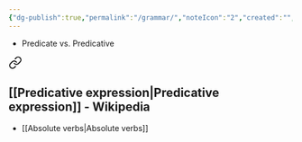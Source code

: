 ```yaml
---
{"dg-publish":true,"permalink":"/grammar/","noteIcon":"2","created":"","updated":""}
---
```


- Predicate vs. Predicative


<div class="transclusion internal-embed is-loaded"><a class="markdown-embed-link" href="/glasp/#5def57" aria-label="Open link"><svg xmlns="http://www.w3.org/2000/svg" width="24" height="24" viewBox="0 0 24 24" fill="none" stroke="currentColor" stroke-width="2" stroke-linecap="round" stroke-linejoin="round" class="svg-icon lucide-link"><path d="M10 13a5 5 0 0 0 7.54.54l3-3a5 5 0 0 0-7.07-7.07l-1.72 1.71"></path><path d="M14 11a5 5 0 0 0-7.54-.54l-3 3a5 5 0 0 0 7.07 7.07l1.71-1.71"></path></svg></a><div class="markdown-embed">



## [[Predicative expression\|Predicative expression]] - Wikipedia

</div></div>


- [[Absolute verbs\|Absolute verbs]]